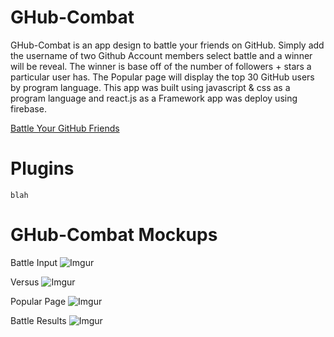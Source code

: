 # GHub-Combat

GHub-Combat is an app design to battle your friends on GitHub. Simply add the username of two Github Account members select battle and a winner will be reveal. The winner is base off of the number of followers + stars a particular user has. The Popular page will display the top 30 GitHub users by program language. This app was built using javascript & css as a program language and react.js as a Framework app was deploy using firebase.

[Battle Your GitHub  Friends](https://ghub-combat.firebaseapp.com)

# Plugins
```
blah
```

# GHub-Combat Mockups

Battle Input
![Imgur](https://i.imgur.com/2meplla.png)

Versus 
![Imgur](https://i.imgur.com/IbtEtN9.png)

Popular Page
![Imgur](https://i.imgur.com/ar1Lh2F.png)

Battle Results 
![Imgur](https://i.imgur.com/JhuINqS.png)
